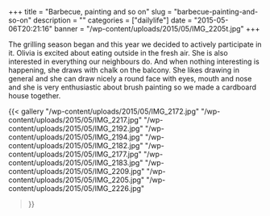 +++
title = "Barbecue, painting and so on"
slug = "barbecue-painting-and-so-on"
description = ""
categories = ["dailylife"]
date = "2015-05-06T20:21:16"
banner = "/wp-content/uploads/2015/05/IMG_2205t.jpg"
+++

The grilling season began and this year we decided to actively participate in it. Olivia is excited about eating outside in the fresh air.
She is also interested in everything our neighbours do. And when nothing interesting is happening,
she draws with chalk on the balcony. She likes drawing in general and she can draw nicely a round
face with eyes, mouth and nose and she is very enthusiastic about brush painting so we made a
cardboard house together.

{{< gallery
    "/wp-content/uploads/2015/05/IMG_2172.jpg"
    "/wp-content/uploads/2015/05/IMG_2217.jpg"
    "/wp-content/uploads/2015/05/IMG_2192.jpg"
    "/wp-content/uploads/2015/05/IMG_2194.jpg"
    "/wp-content/uploads/2015/05/IMG_2182.jpg"
    "/wp-content/uploads/2015/05/IMG_2177.jpg"
    "/wp-content/uploads/2015/05/IMG_2183.jpg"
    "/wp-content/uploads/2015/05/IMG_2209.jpg"
    "/wp-content/uploads/2015/05/IMG_2205.jpg"
    "/wp-content/uploads/2015/05/IMG_2226.jpg"
>}}

